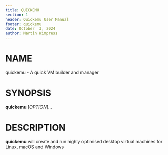 ```yaml
---
title: QUICKEMU
section: 1
header: Quickemu User Manual
footer: quickemu
date: October  3, 2024
author: Martin Wimpress
---
```


# NAME

quickemu - A quick VM builder and manager

# SYNOPSIS

**quickemu** [*OPTION*]...

# DESCRIPTION

**quickemu** will create and run highly optimised desktop virtual machines for Linux,
macOS and Windows
